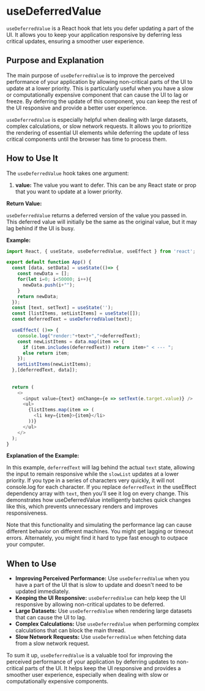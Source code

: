 # useDeferredValue

`useDeferredValue` is a React hook that lets you defer updating a part of the UI. It allows you to keep your application responsive by deferring less critical updates, ensuring a smoother user experience.

## Purpose and Explanation

The main purpose of `useDeferredValue` is to improve the perceived performance of your application by allowing non-critical parts of the UI to update at a lower priority. This is particularly useful when you have a slow or computationally expensive component that can cause the UI to lag or freeze. By deferring the update of this component, you can keep the rest of the UI responsive and provide a better user experience.

`useDeferredValue` is especially helpful when dealing with large datasets, complex calculations, or slow network requests. It allows you to prioritize the rendering of essential UI elements while deferring the update of less critical components until the browser has time to process them.

## How to Use It

The `useDeferredValue` hook takes one argument:

1.  **value:** The value you want to defer. This can be any React state or prop that you want to update at a lower priority.

**Return Value:**

`useDeferredValue` returns a deferred version of the value you passed in. This deferred value will initially be the same as the original value, but it may lag behind if the UI is busy.

**Example:**

```javascript
import React, { useState, useDeferredValue, useEffect } from 'react';

export default function App() {
  const [data, setData] = useState(()=> {
    const newData = [];
    for(let i=0; i<50000; i++){
      newData.push(i+"");
    }
    return newData;
  });
  const [text, setText] = useState('');
  const [listItems, setListItems] = useState([]);
  const deferredText = useDeferredValue(text);

  useEffect( ()=> {
    console.log("render:"+text+","+deferredText);
    const newListItems = data.map(item => {
      if (item.includes(deferredText)) return item+" < --- ";
      else return item;
    });
    setListItems(newListItems);
  },[deferredText, data]);
  
  
  return (
    <>
      <input value={text} onChange={e => setText(e.target.value)} />
      <ul>
        {listItems.map(item => (
          <li key={item}>{item}</li>
        ))}
      </ul>
    </>
  );
}
```

**Explanation of the Example:**

In this example, `deferredText` will lag behind the actual `text` state, allowing the input to remain responsive while the `slowList` updates at a lower priority. If you type in a series of characters very quickly, it will not console.log for each character. If you replace `deferredText` in the useEffect dependency array with `text`, then you'll see it log on every change. This demonstrates how useDeferredValue intelligently batches quick changes like this, which prevents unnecessary renders and improves responsiveness. 

Note that this functionality and simulating the performance lag can cause different behavior on different machines. You might get lagging or timeout errors. Alternately, you might find it hard to type fast enough to outpace your computer.

## When to Use

*   **Improving Perceived Performance:** Use `useDeferredValue` when you have a part of the UI that is slow to update and doesn't need to be updated immediately.
*   **Keeping the UI Responsive:** `useDeferredValue` can help keep the UI responsive by allowing non-critical updates to be deferred.
*   **Large Datasets:** Use `useDeferredValue` when rendering large datasets that can cause the UI to lag.
*   **Complex Calculations:** Use `useDeferredValue` when performing complex calculations that can block the main thread.
*   **Slow Network Requests:** Use `useDeferredValue` when fetching data from a slow network request.

To sum it up, `useDeferredValue` is a valuable tool for improving the perceived performance of your application by deferring updates to non-critical parts of the UI. It helps keep the UI responsive and provides a smoother user experience, especially when dealing with slow or computationally expensive components.
